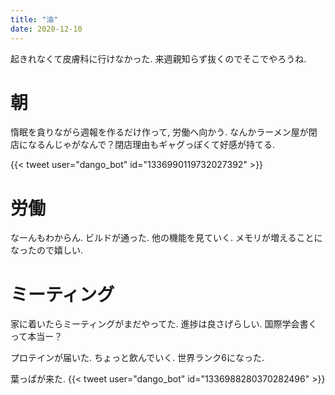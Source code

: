 ```yaml
---
title: "油"
date: 2020-12-10
---
```


起きれなくて皮膚科に行けなかった. 来週親知らず抜くのでそこでやろうね.

# 朝
惰眠を貪りながら週報を作るだけ作って, 労働へ向かう. なんかラーメン屋が閉店になるんじゃがなんで？閉店理由もギャグっぽくて好感が持てる.

{{< tweet user="dango_bot" id="1336990119732027392" >}}

# 労働
なーんもわからん. ビルドが通った. 他の機能を見ていく. メモリが増えることになったので嬉しい.

# ミーティング
家に着いたらミーティングがまだやってた. 進捗は良さげらしい. 国際学会書くって本当ー？

プロテインが届いた. ちょっと飲んでいく.
世界ランク6になった.

葉っぱが来た.
{{< tweet user="dango_bot" id="1336988280370282496" >}}